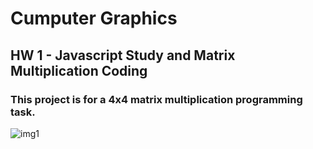 # **Cumputer Graphics**
## HW 1 - Javascript Study and Matrix Multiplication Coding
### This project is for a 4x4 matrix multiplication programming task.
![img1](/uploads/118917cc294b4fbf70f928cce5f667a1/img1.JPG)
